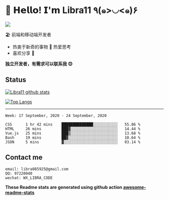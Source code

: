# 🥳 𝗛𝗲𝗹𝗹𝗼! 𝗜'𝗺 Libra11 ٩(๑>◡<๑)۶

[![](https://img.shields.io/badge/-@Libra11-%23181717?style=flat-square&logo=github)](https://github.com/Libra11)

🏖 前端和移动端开发者

- 热衷于新奇的事物 🤩 热爱思考
- 喜欢分享 🧐

**独立开发者，有需求可以联系我 😊**

## Status

[![Libra11 github stats](https://github-readme-stats.vercel.app/api?username=Libra11&count_private=true&show_icons=true&theme=radical)](https://github.com/Libra11)

[![Top Langs](https://github-readme-stats.vercel.app/api/top-langs/?username=Libra11&theme=radical)](https://github.com/Libra11)

---

<!--START_SECTION:waka-->
```text
Week: 17 September, 2020 - 24 September, 2020

CSS      1 hr 42 mins    ██████████████░░░░░░░░░░░   55.86 % 
HTML     26 mins         ███▓░░░░░░░░░░░░░░░░░░░░░   14.44 % 
Vue.js   25 mins         ███▒░░░░░░░░░░░░░░░░░░░░░   13.68 % 
Bash     19 mins         ██▓░░░░░░░░░░░░░░░░░░░░░░   10.64 % 
JSON     5 mins          ▓░░░░░░░░░░░░░░░░░░░░░░░░   03.14 % 
```
<!--END_SECTION:waka-->

## Contact me

```text
email: libra085925@gmail.com
QQ: 97220040
wechat: WX_LIBRA_CODE
```

**These Readme stats are generated using github action [awesome-readme-stats](https://github.com/anmol098/waka-readme-stats)**
